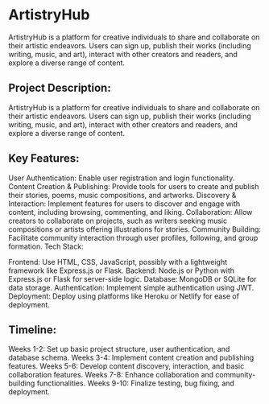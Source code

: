 # ArtistryHub
ArtistryHub is a platform for creative individuals to share and collaborate on their artistic endeavors. Users can sign up, publish their works (including writing, music, and art), interact with other creators and readers, and explore a diverse range of content.

## Project Description:
ArtistryHub is a platform for creative individuals to share and collaborate on their artistic endeavors. Users can sign up, publish their works (including writing, music, and art), interact with other creators and readers, and explore a diverse range of content.

## Key Features:

User Authentication: Enable user registration and login functionality.
Content Creation & Publishing: Provide tools for users to create and publish their stories, poems, music compositions, and artworks.
Discovery & Interaction: Implement features for users to discover and engage with content, including browsing, commenting, and liking.
Collaboration: Allow creators to collaborate on projects, such as writers seeking music compositions or artists offering illustrations for stories.
Community Building: Facilitate community interaction through user profiles, following, and group formation.
Tech Stack:

Frontend: Use HTML, CSS, JavaScript, possibly with a lightweight framework like Express.js or Flask.
Backend: Node.js or Python with Express.js or Flask for server-side logic.
Database: MongoDB or SQLite for data storage.
Authentication: Implement simple authentication using JWT.
Deployment: Deploy using platforms like Heroku or Netlify for ease of deployment.

## Timeline:

Weeks 1-2: Set up basic project structure, user authentication, and database schema.
Weeks 3-4: Implement content creation and publishing features.
Weeks 5-6: Develop content discovery, interaction, and basic collaboration features.
Weeks 7-8: Enhance collaboration and community-building functionalities.
Weeks 9-10: Finalize testing, bug fixing, and deployment.

